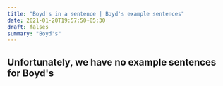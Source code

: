```yaml
---
title: "Boyd's in a sentence | Boyd's example sentences"
date: 2021-01-20T19:57:50+05:30
draft: falses
summary: "Boyd's"
---
```

## Unfortunately, we have no example sentences for Boyd's                 
